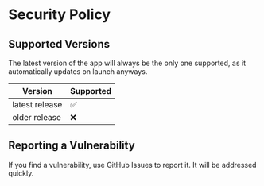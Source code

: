 # Security Policy

## Supported Versions

The latest version of the app will always be the only one supported, as it automatically updates on launch anyways.

| Version | Supported          |
| ------- | ------------------ |
| latest release   | :white_check_mark: |
| older release   | :x:                |

## Reporting a Vulnerability

If you find a vulnerability, use GitHub Issues to report it. It will be addressed quickly.
